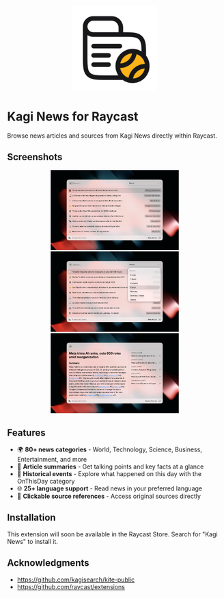 <div align="center">
<img src="assets/extension-icon.png" width="200" alt="Browse Categories" />
</div>

# Kagi News for Raycast
Browse news articles and sources from Kagi News directly within Raycast.

## Screenshots
<div align="center">
  <img src="metadata/kagi-news-1.png" width="300" alt="Browse Categories" />
  <img src="metadata/kagi-news-2.png" width="300" alt="Article Details" />
  <img src="metadata/kagi-news-3.png" width="300" alt="Article Summary" />
</div>

## Features
- 🌍 **80+ news categories** - World, Technology, Science, Business, Entertainment, and more
- 📰 **Article summaries** - Get talking points and key facts at a glance
- 📅 **Historical events** - Explore what happened on this day with the OnThisDay category
- 🌐 **25+ language support** - Read news in your preferred language
- 🔗 **Clickable source references** - Access original sources directly

## Installation
This extension will soon be available in the Raycast Store. Search for "Kagi News" to install it.

## Acknowledgments
- https://github.com/kagisearch/kite-public
- https://github.com/raycast/extensions
